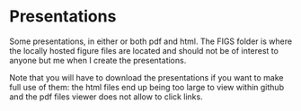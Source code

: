 # Presentations

Some presentations, in either or both pdf and html. The FIGS folder is where the locally hosted figure files are located and should not be of interest to anyone but me when I create the presentations.

Note that you will have to download the presentations if you want to make full use of them: the html files end up being too large to view within github and the pdf files viewer does not allow to click links.
